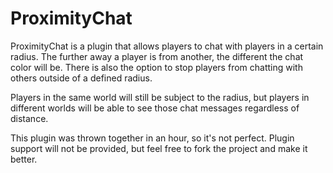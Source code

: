 # ProximityChat

ProximityChat is a plugin that allows players to chat with players in a certain radius. The further away a player is from another, the different the chat color will be. There is also the option to stop players from chatting with others outside of a defined radius.

Players in the same world will still be subject to the radius, but players in different worlds will be able to see those chat messages regardless of distance. 

This plugin was thrown together in an hour, so it's not perfect. Plugin support will not be provided, but feel free to fork the project and make it better.